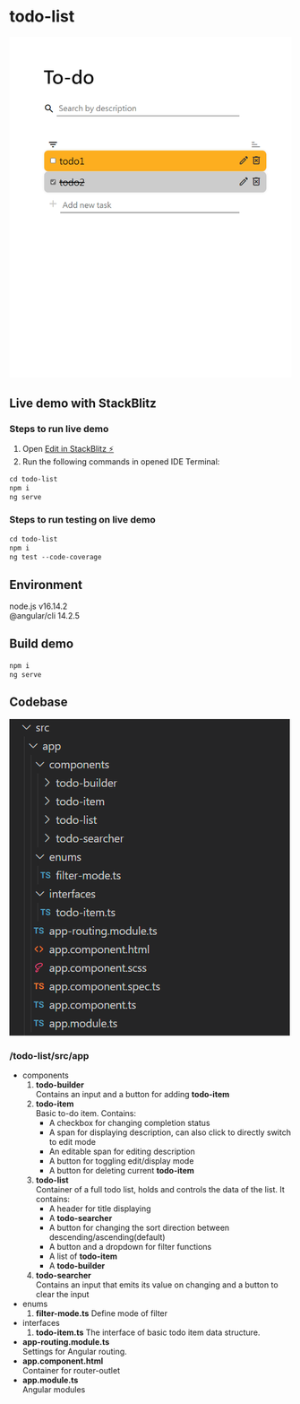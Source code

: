 # todo-list

![image](https://github.com/hank20219/todo-list/blob/master/Showcase.png)

## Live demo with StackBlitz

### Steps to run live demo

1. Open [Edit in StackBlitz ⚡️](https://stackblitz.com/edit/node-wo4pak)
2. Run the following commands in opened IDE Terminal:

```
cd todo-list
npm i
ng serve
```

### Steps to run testing on live demo

```
cd todo-list
npm i
ng test --code-coverage
```

## Environment

node.js v16.14.2  
@angular/cli 14.2.5

## Build demo

```
npm i
ng serve
```

## Codebase

![image](https://github.com/hank20219/todo-list/blob/master/Codebase.png)

### /todo-list/src/app

- components
  1. **todo-builder**  
     Contains an input and a button for adding **todo-item**
  2. **todo-item**  
     Basic to-do item. Contains:
     - A checkbox for changing completion status
     - A span for displaying description, can also click to directly switch to edit mode
     - An editable span for editing description
     - A button for toggling edit/display mode
     - A button for deleting current **todo-item**
  3. **todo-list**  
     Container of a full todo list, holds and controls the data of the list. It contains:
     - A header for title displaying
     - A **todo-searcher**
     - A button for changing the sort direction between descending/ascending(default)
     - A button and a dropdown for filter functions
     - A list of **todo-item**
     - A **todo-builder**
  4. **todo-searcher**  
     Contains an input that emits its value on changing and a button to clear the input
- enums
  1. **filter-mode.ts**
     Define mode of filter
- interfaces
  1. **todo-item.ts**
     The interface of basic todo item data structure.
- **app-routing.module.ts**  
  Settings for Angular routing.
- **app.component.html**  
  Container for router-outlet
- **app.module.ts**  
  Angular modules
